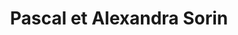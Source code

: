 ---
title: "Pascal et Alexandra Sorin"
url: /vieillevigne/pascal-et-alexandra-sorin/
shop: boulangerie
---